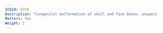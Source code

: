 ```yaml
---
ICD10: Q759
Description: "Congenital malformation of skull and face bones, unspecified"
Matters: Yes
Weight: 1
---
```

